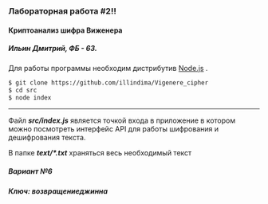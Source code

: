 ### Лабораторная работа #2!!
#### Криптоанализ шифра Виженера
##### Ильин Дмитрий, ФБ - 63.

Для работы программы необходим дистрибутив [Node.js](https://nodejs.org/en/download/) .

```sh
$ git clone https://github.com/illindima/Vigenere_cipher
$ cd src
$ node index
```
---
Файл ***src/index.js***  является точкой входа в приложение в котором можно посмотреть интерфейс API для работы шифрования и дешифрования текста.

В папке ***text/\*.txt*** храняться весь необходимый текст

##### Вариант №6
##### Ключ: возвращениеджинна
